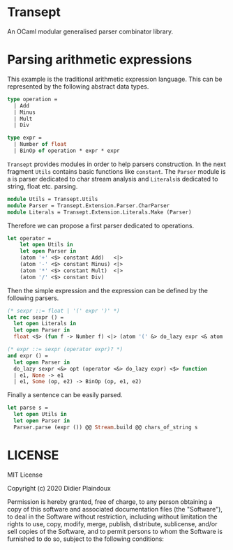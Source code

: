 # Transept

An OCaml modular generalised parser combinator library.

# Parsing arithmetic expressions

This example is the traditional arithmetic expression language. This can be represented by the following abstract data types. 

```ocaml
type operation =
  | Add
  | Minus
  | Mult
  | Div

type expr =
  | Number of float
  | BinOp of operation * expr * expr
```

`Transept` provides modules in order to help parsers construction. In the next fragment `Utils` contains basic functions like `constant`. The `Parser` module is a is parser dedicated to char stream analysis and `Literals`is dedicated to string, float etc. parsing. 

```ocaml
module Utils = Transept.Utils
module Parser = Transept.Extension.Parser.CharParser
module Literals = Transept.Extension.Literals.Make (Parser)
```

Therefore we can propose a first parser dedicated to operations. 

```ocaml
let operator = 
    let open Utils in
    let open Parser in
    (atom '+' <$> constant Add)   <|>
    (atom '-' <$> constant Minus) <|>
    (atom '*' <$> constant Mult)  <|>
    (atom '/' <$> constant Div)
```

Then the simple expression and the expression can be defined by the following parsers.
     
```ocaml
(* sexpr ::= float | '(' expr ')' *)
let rec sexpr () =
  let open Literals in
  let open Parser in
  float <$> (fun f -> Number f) <|> (atom '(' &> do_lazy expr <& atom ')')

(* expr ::= sexpr (operator expr)? *)
and expr () =
  let open Parser in
  do_lazy sexpr <&> opt (operator <&> do_lazy expr) <$> function
  | e1, None -> e1
  | e1, Some (op, e2) -> BinOp (op, e1, e2)
```

Finally a sentence can be easily parsed.

```ocaml
let parse s =
  let open Utils in
  let open Parser in
  Parser.parse (expr ()) @@ Stream.build @@ chars_of_string s
```

# LICENSE 

MIT License

Copyright (c) 2020 Didier Plaindoux

Permission is hereby granted, free of charge, to any person obtaining a copy
of this software and associated documentation files (the "Software"), to deal
in the Software without restriction, including without limitation the rights
to use, copy, modify, merge, publish, distribute, sublicense, and/or sell
copies of the Software, and to permit persons to whom the Software is
furnished to do so, subject to the following conditions:
